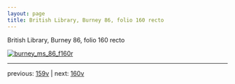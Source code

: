 ```yaml
---
layout: page
title: British Library, Burney 86, folio 160 recto
---
```


British Library, Burney 86, folio 160 recto

[![burney_ms_86_f160r](http://www.homermultitext.org/iipsrv?IIIF=/project/homer/pyramidal/deepzoom/bl/burney86imgs/v1/burney_ms_86_f160r.tif/full/800,/0/default.jpg)](http://www.homermultitext.org/ict2/?urn=urn:cite2:bl:burney86imgs.v1:burney_ms_86_f160r) 

---

previous:  [159v](../159v/) | next: [160v](../160v/)